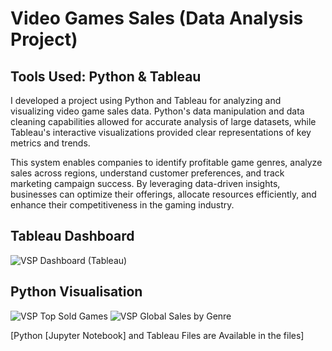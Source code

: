# Video Games Sales (Data Analysis Project)
## Tools Used: Python & Tableau
I developed a project using Python and Tableau for analyzing and visualizing video game sales data. Python's data manipulation and data cleaning capabilities allowed for accurate analysis of large datasets, while Tableau's interactive visualizations provided clear representations of key metrics and trends. 

This system enables companies to identify profitable game genres, analyze sales across regions, understand customer preferences, and track marketing campaign success. By leveraging data-driven insights, businesses can optimize their offerings, allocate resources efficiently, and enhance their competitiveness in the gaming industry.

## Tableau Dashboard
![VSP Dashboard (Tableau)](https://github.com/AbhinavG5/VideogGameSales/assets/91477390/e8f5b867-23d1-4cca-b34d-4efa9ead4845)

## Python Visualisation
![VSP Top Sold Games](https://github.com/AbhinavG5/VideogGameSales/assets/91477390/4526c7c9-5b17-47a1-8a61-06b9c57e65d9)
![VSP Global Sales by Genre](https://github.com/AbhinavG5/VideogGameSales/assets/91477390/9bf4afe0-aa8c-4307-99a9-2914b4e81ba3)


[Python [Jupyter Notebook] and Tableau Files are Available in the files]
